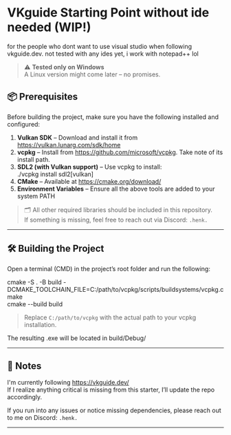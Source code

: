 # VKguide Starting Point without ide needed (WIP!)

for the people who dont want to use visual studio when following vkguide.dev. not tested with any ides yet, i work with notepad++ lol

> ⚠️ **Tested only on Windows**  
> A Linux version might come later – no promises.

## 📦 Prerequisites

Before building the project, make sure you have the following installed and configured:

1. **Vulkan SDK** – Download and install it from https://vulkan.lunarg.com/sdk/home
2. **vcpkg** – Install from https://github.com/microsoft/vcpkg. Take note of its install path.
3. **SDL2 (with Vulkan support)** – Use vcpkg to install:  
	./vcpkg install sdl2[vulkan]
4. **CMake** – Available at https://cmake.org/download/
5. **Environment Variables** – Ensure all the above tools are added to your system PATH

> 🗂 All other required libraries should be included in this repository.  
> If something is missing, feel free to reach out via Discord: `.henk.`

---

## 🛠️ Building the Project

Open a terminal (CMD) in the project’s root folder and run the following:

cmake -S . -B build -DCMAKE_TOOLCHAIN_FILE=C:/path/to/vcpkg/scripts/buildsystems/vcpkg.cmake  
cmake --build build

> Replace `C:/path/to/vcpkg` with the actual path to your vcpkg installation.

The resulting .exe will be located in build/Debug/

---

## 📝 Notes

I'm currently following https://vkguide.dev/  
If I realize anything critical is missing from this starter, I’ll update the repo accordingly.

If you run into any issues or notice missing dependencies, please reach out to me on Discord: `.henk.`

---
